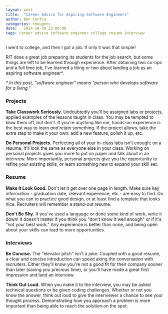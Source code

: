 ```yaml
---
layout: post
title:  "Career Advice for Aspiring Software Engineers"
author: Ben Centra
categories: thoughts
date:   2014-10-30 23:00:00
tags: career advice software engineer college resume interview
---
```


I went to college, and then I got a job. If only it was that simple! 

RIT does a great job preparing its students for the job search, but some things are left to be learned through experience. After obtaining two co-ops and a full time job, I've learned a thing or two about landing a job as an aspiring software engineer*.

_<span class="small">* In this post, "software engineer" means "person who develops software for a living."</span>_

### Projects

__Take Classwork Seriously.__ Undoubtedly you'll be assigned labs or projects, applied examples of the lessons taught in class. You may be tempted to blow them off, but don't. If you're anything like me, hands-on experience is the best way to learn _and_ retain something. If the project allows, take the extra step to make it your own: add a new feature, polish it up, etc.

__Do Personal Projects.__ Perfecting all of your in-class labs isn't enough; on a resume, it'll look the same as everyone else in your class. Working on personal projects gives you more to put on paper and talk about in an interview. More importantly, personal projects give you the opportunity to refine your existing skills, or learn something new to expand your skill set. 

### Resume

__Make It Look Good.__ Don't let it get over one page in length. Make sure key information - graduation date, relevant experience, etc - are easy to find. Do what you can to practice good design, or at least find a template that looks nice. Recruiters will remember a stand-out resume.

__Don't Be Shy.__ If you've used a language or done some kind of work, write it down! It doesn't matter if you think you "don't know it well enough" or if it's "not your best work." Any experience is better than none, and being open about your skills can lead to more opportunities.

### Interviews

__Be Concise.__ The "elevator pitch" isn't a joke. Coupled with a good resume, a clear and concise introduction can speed along the conversation with recruiters. Either they'll know you're not a good fit for their company sooner than later (saving you precious time), or you'll have made a great first impression and land an interview.

__Think Out Loud.__ When you make it to the interview, you may be asked technical questions or be given coding challenges. Whether or not you know the answer, think out loud to give the interviewer a chance to see your thought process. Demonstrating how you approach a problem is more important than being able to reach the solution on the spot.
